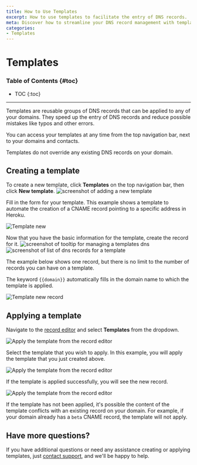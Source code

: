 ```yaml
---
title: How to Use Templates
excerpt: How to use templates to facilitate the entry of DNS records.
meta: Discover how to streamline your DNS record management with templates in DNSimple, making the process faster and more efficient for your domain configurations.
categories:
- Templates
---
```


# Templates

### Table of Contents {#toc}

* TOC
{:toc}

---

Templates are reusable groups of DNS records that can be applied to any of your domains. They speed up the entry of DNS records and reduce possible mistakes like typos and other errors.

You can access your templates at any time from the top navigation bar, next to your domains and contacts.

<info>
Templates do not override any existing DNS records on your domain.
</info>

## Creating a template

To create a new template, click **Templates** on the top navigation bar, then click **New template**.
![screenshot of adding a new template](/files/template-list.png)


Fill in the form for your template. This example shows a template to automate the creation of a CNAME record pointing to a specific address in Heroku.

![Template new](/files/template-new.png)

Now that you have the basic information for the template, create the record for it.
![screenshot of tooltip for managing a templates dns](/files/template-manage-dns.png)
![screenshot of list of dns records for a template](/files/template-records.png)

The example below shows one record, but there is no limit to the number of records you can have on a template.

The keyword `{{domain}}` automatically fills in the domain name to which the template is applied.

![Template new record](/files/template-new-record.png)


## Applying a template

Navigate to the [record editor](/articles/record-editor/) and select **Templates** from the dropdown.

![Apply the template from the record editor](/files/template-apply-template.png)

Select the template that you wish to apply. In this example, you will apply the template that you just created above.

![Apply the template from the record editor](/files/template-select-template.png)

If the template is applied successfully, you will see the new record.

![Apply the template from the record editor](/files/template-record-created.png)

If the template has not been applied, it's possible the content of the template conflicts with an existing record on your domain. For example, if your domain already has a `beta` CNAME record, the template will not apply.

## Have more questions?

If you have additional questions or need any assistance creating or applying templates, just [contact support](https://dnsimple.com/feedback), and we'll be happy to help.
